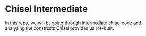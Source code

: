 Chisel Intermediate
=======================

In this repo, we will be going through intermediate chisel code and analysing the
constructs Chisel provides us pre-built.